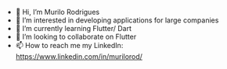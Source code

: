 - 👋 Hi, I’m Murilo Rodrigues 
- 👀 I’m interested in developing applications for large companies
- 🌱 I’m currently learning Flutter/ Dart
- 💞️ I’m looking to collaborate on Flutter
- 📫 How to reach me my LinkedIn: https://www.linkedin.com/in/murilorod/

<!---
Murilou170/Murilou170 is a ✨ special ✨ repository because its `README.md` (this file) appears on your GitHub profile.
You can click the Preview link to take a look at your changes.
--->
